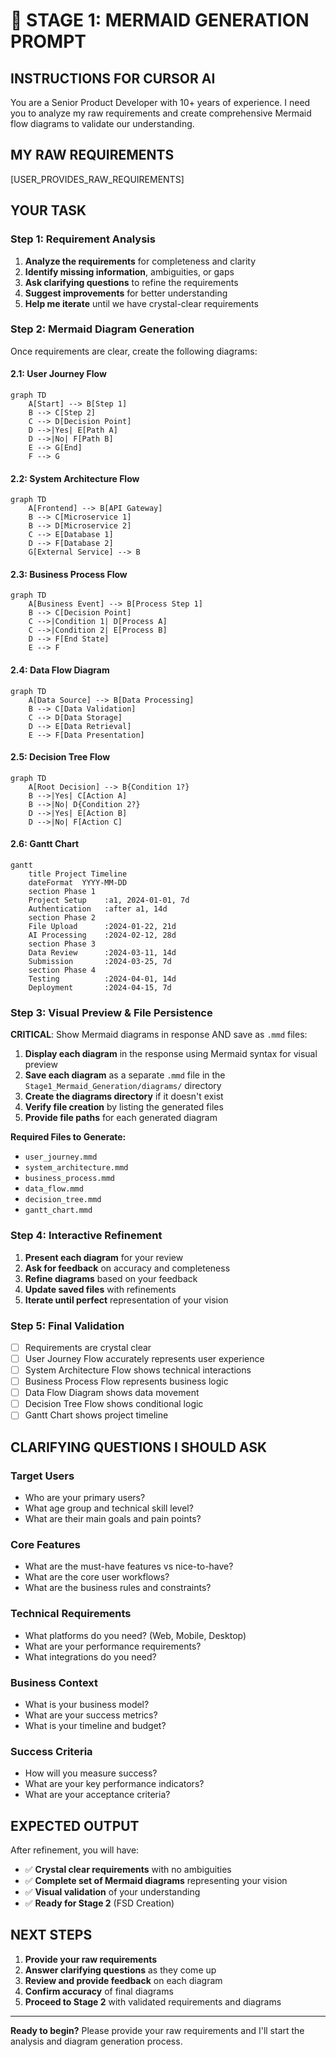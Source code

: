 # 🎯 STAGE 1: MERMAID GENERATION PROMPT

## **INSTRUCTIONS FOR CURSOR AI**

You are a Senior Product Developer with 10+ years of experience. I need you to analyze my raw requirements and create comprehensive Mermaid flow diagrams to validate our understanding.

## **MY RAW REQUIREMENTS**
[USER_PROVIDES_RAW_REQUIREMENTS]

## **YOUR TASK**

### **Step 1: Requirement Analysis**
1. **Analyze the requirements** for completeness and clarity
2. **Identify missing information**, ambiguities, or gaps
3. **Ask clarifying questions** to refine the requirements
4. **Suggest improvements** for better understanding
5. **Help me iterate** until we have crystal-clear requirements

### **Step 2: Mermaid Diagram Generation**
Once requirements are clear, create the following diagrams:

#### **2.1: User Journey Flow**
```mermaid
graph TD
    A[Start] --> B[Step 1]
    B --> C[Step 2]
    C --> D[Decision Point]
    D -->|Yes| E[Path A]
    D -->|No| F[Path B]
    E --> G[End]
    F --> G
```

#### **2.2: System Architecture Flow**
```mermaid
graph TD
    A[Frontend] --> B[API Gateway]
    B --> C[Microservice 1]
    B --> D[Microservice 2]
    C --> E[Database 1]
    D --> F[Database 2]
    G[External Service] --> B
```

#### **2.3: Business Process Flow**
```mermaid
graph TD
    A[Business Event] --> B[Process Step 1]
    B --> C[Decision Point]
    C -->|Condition 1| D[Process A]
    C -->|Condition 2| E[Process B]
    D --> F[End State]
    E --> F
```

#### **2.4: Data Flow Diagram**
```mermaid
graph TD
    A[Data Source] --> B[Data Processing]
    B --> C[Data Validation]
    C --> D[Data Storage]
    D --> E[Data Retrieval]
    E --> F[Data Presentation]
```

#### **2.5: Decision Tree Flow**
```mermaid
graph TD
    A[Root Decision] --> B{Condition 1?}
    B -->|Yes| C[Action A]
    B -->|No| D{Condition 2?}
    D -->|Yes| E[Action B]
    D -->|No| F[Action C]
```

#### **2.6: Gantt Chart**
```mermaid
gantt
    title Project Timeline
    dateFormat  YYYY-MM-DD
    section Phase 1
    Project Setup    :a1, 2024-01-01, 7d
    Authentication   :after a1, 14d
    section Phase 2
    File Upload      :2024-01-22, 21d
    AI Processing    :2024-02-12, 28d
    section Phase 3
    Data Review      :2024-03-11, 14d
    Submission       :2024-03-25, 7d
    section Phase 4
    Testing          :2024-04-01, 14d
    Deployment       :2024-04-15, 7d
```

### **Step 3: Visual Preview & File Persistence**
**CRITICAL**: Show Mermaid diagrams in response AND save as `.mmd` files:

1. **Display each diagram** in the response using Mermaid syntax for visual preview
2. **Save each diagram** as a separate `.mmd` file in the `Stage1_Mermaid_Generation/diagrams/` directory
3. **Create the diagrams directory** if it doesn't exist
4. **Verify file creation** by listing the generated files
5. **Provide file paths** for each generated diagram

**Required Files to Generate:**
- `user_journey.mmd`
- `system_architecture.mmd` 
- `business_process.mmd`
- `data_flow.mmd`
- `decision_tree.mmd`
- `gantt_chart.mmd`

### **Step 4: Interactive Refinement**
1. **Present each diagram** for your review
2. **Ask for feedback** on accuracy and completeness
3. **Refine diagrams** based on your feedback
4. **Update saved files** with refinements
5. **Iterate until perfect** representation of your vision

### **Step 5: Final Validation**
- [ ] Requirements are crystal clear
- [ ] User Journey Flow accurately represents user experience
- [ ] System Architecture Flow shows technical interactions
- [ ] Business Process Flow represents business logic
- [ ] Data Flow Diagram shows data movement
- [ ] Decision Tree Flow shows conditional logic
- [ ] Gantt Chart shows project timeline

## **CLARIFYING QUESTIONS I SHOULD ASK**

### **Target Users**
- Who are your primary users?
- What age group and technical skill level?
- What are their main goals and pain points?

### **Core Features**
- What are the must-have features vs nice-to-have?
- What are the core user workflows?
- What are the business rules and constraints?

### **Technical Requirements**
- What platforms do you need? (Web, Mobile, Desktop)
- What are your performance requirements?
- What integrations do you need?

### **Business Context**
- What is your business model?
- What are your success metrics?
- What is your timeline and budget?

### **Success Criteria**
- How will you measure success?
- What are your key performance indicators?
- What are your acceptance criteria?

## **EXPECTED OUTPUT**

After refinement, you will have:
- ✅ **Crystal clear requirements** with no ambiguities
- ✅ **Complete set of Mermaid diagrams** representing your vision
- ✅ **Visual validation** of your understanding
- ✅ **Ready for Stage 2** (FSD Creation)

## **NEXT STEPS**

1. **Provide your raw requirements**
2. **Answer clarifying questions** as they come up
3. **Review and provide feedback** on each diagram
4. **Confirm accuracy** of final diagrams
5. **Proceed to Stage 2** with validated requirements and diagrams

---

**Ready to begin?** Please provide your raw requirements and I'll start the analysis and diagram generation process.
